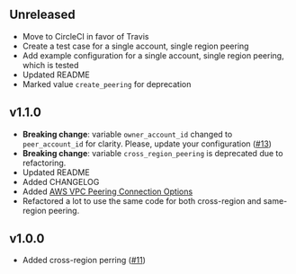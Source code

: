 Unreleased
----

* Move to CircleCI in favor of Travis
* Create a test case for a single account, single region peering
* Add example configuration for a single account, single region peering, which is tested
* Updated README
* Marked value `create_peering` for deprecation

v1.1.0
----

* **Breaking change**: variable `owner_account_id` changed to `peer_account_id` for clarity. Please, update your configuration ([#13](https://github.com/grem11n/terraform-aws-vpc-peering/pull/13))
* **Breaking change**: variable `cross_region_peering` is deprecated due to refactoring.
* Updated README
* Added CHANGELOG
* Added [AWS VPC Peering Connection Options](https://www.terraform.io/docs/providers/aws/r/vpc_peering_options.html)
* Refactored a lot to use the same code for both cross-region and same-region peering.

v1.0.0
----

* Added cross-region perring ([#11](https://github.com/grem11n/terraform-aws-vpc-peering/pull/11))

